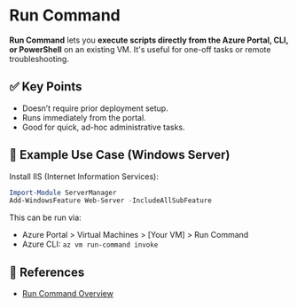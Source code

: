 # Run Command

**Run Command** lets you **execute scripts directly from the Azure Portal, CLI, or PowerShell** on an existing VM. It's useful for one-off tasks or remote troubleshooting.

## ✅ Key Points

- Doesn’t require prior deployment setup.
- Runs immediately from the portal.
- Good for quick, ad-hoc administrative tasks.

## 📌 Example Use Case (Windows Server)

Install IIS (Internet Information Services):

```powershell
Import-Module ServerManager
Add-WindowsFeature Web-Server -IncludeAllSubFeature
```

This can be run via:
- Azure Portal > Virtual Machines > [Your VM] > Run Command
- Azure CLI: `az vm run-command invoke`

## 🔗 References

- [Run Command Overview](https://learn.microsoft.com/en-us/azure/virtual-machines/windows/run-command)
